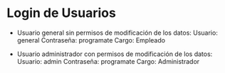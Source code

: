 # Login de Usuarios

-   Usuario general sin permisos de modificación de los datos:
    Usuario: general
    Contraseña: programate
    Cargo: Empleado

-   Usuario administrador con permisos de modificación de los datos:
    Usuario: admin
    Contraseña: programate
    Cargo: Administrador
